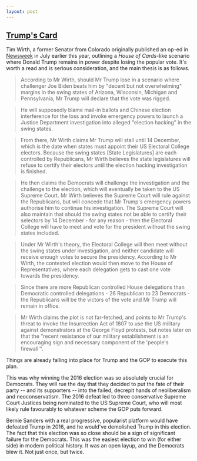 ```yaml
---
layout: post
---
```


## [Trump's Card](https://www.independent.co.uk/news/world/americas/us-politics/donald-trump-2020-us-election-third-term-tim-wirth-white-house-a9600486.html)

Tim Wirth, a former Senator from Colorado originally published an op-ed in [Newsweek](https://www.newsweek.com/how-trump-could-lose-election-still-remain-president-opinion-1513975) in July earlier this year, outlining a *House of Cards*-like scenario where Donald Trump remains in power despite losing the popular vote. It's worth a read and is serious consideration, and the main thesis is as follows.

>According to Mr Wirth, should Mr Trump lose in a scenario where challenger Joe Biden beats him by "decent but not overwhelming" margins in the swing states of Arizona, Wisconsin, Michigan and Pennsylvania, Mr Trump will declare that the vote was rigged.

>He will supposedly blame mail-in ballots and Chinese election interference for the loss and invoke emergency powers to launch a Justice Department investigation into alleged "election hacking" in the swing states.

>From there, Mr Wirth claims Mr Trump will stall until 14 December, which is the date when states must appoint their US Electoral College electors. Because the swing states [State Legislatures] are each controlled by Republicans, Mr Wirth believes the state legislatures will refuse to certify their electors until the election hacking investigation is finished.

>He then claims the Democrats will challenge the investigation and the challenge to the election, which will eventually be taken to the US Supreme Court. Mr Wirth believes the Supreme Court will rule against the Republicans, but will concede that Mr Trump's emergency powers authorise him to continue his investigation. The Supreme Court will also maintain that should the swing states not be able to certify their selectors by 14 December - for any reason - then the Electoral College will have to meet and vote for the president without the swing states included.

>Under Mr Wirth's theory, the Electoral College will then meet without the swing states under investigation, and neither candidate will receive enough votes to secure the presidency. According to Mr Wirth, the contested election would then move to the House of Representatives, where each delegation gets to cast one vote towards the presidency.

>Since there are more Republican controlled House delegations than Democratic controlled delegations - 26 Republican to 23 Democrats - the Republicans will be the victors of the vote and Mr Trump will remain in office.

>Mr Wirth claims the plot is not far-fetched, and points to Mr Trump's threat to invoke the Insurrection Act of 1807 to use the US military against demonstrators at the George Floyd protests, but notes later on that the "recent resistance of our military establishment is an encouraging sign and necessary component of the 'people's firewall'".

Things are already falling into place for Trump and the GOP to execute this plan.

This was why winning the 2016 election was so absolutely crucial for Democrats. They will rue the day that they decided to put the fate of their party -- and its supporters -- into the failed, decrepit hands of neoliberalism and neoconservatism. The 2016 defeat led to three conservative Supreme Court Justices being nominated to the US Supreme Court, who will most likely rule favourably to whatever scheme the GOP puts forward.

Bernie Sanders with a real progressive, popularist platform would have defeated Trump in 2016, and he would've demolished Trump in this election. The fact that this election was so close should be a sign of significant failure for the Democrats. This was the easiest election to win (for either side) in modern political history. It was an open layup, and the Democrats blew it. Not just once, but twice. 
